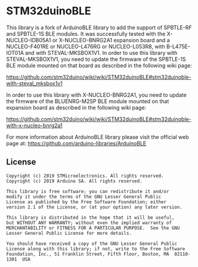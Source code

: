 # STM32duinoBLE

This library is a fork of ArduinoBLE library to add the support of SPBTLE-RF and SPBTLE-1S BLE modules.
It was successfully tested with the X-NUCLEO-IDB05A1 or X-NUCLEO-BNRG2A1 expansion board and a NUCLEO-F401RE
or NUCLEO-L476RG or NUCLEO-L053R8, with B-L475E-IOT01A and with STEVAL-MKSBOX1V1.
In order to use this library with STEVAL-MKSBOX1V1, you need to update the firmware of the SPBTLE-1S BLE module
mounted on that board as described in the following wiki page:

https://github.com/stm32duino/wiki/wiki/STM32duinoBLE#stm32duinoble-with-steval_mksbox1v1

In order to use this library with X-NUCLEO-BNRG2A1, you need to update the firmware of the BLUENRG-M2SP BLE module
mounted on that expansion board as described in the following wiki page:

https://github.com/stm32duino/wiki/wiki/STM32duinoBLE#stm32duinoble-with-x-nucleo-bnrg2a1

For more information about ArduinoBLE library please visit the official web page at:
https://github.com/arduino-libraries/ArduinoBLE

## License

```
Copyright (c) 2019 STMicroelectronics. All rights reserved.
Copyright (c) 2019 Arduino SA. All rights reserved.

This library is free software; you can redistribute it and/or
modify it under the terms of the GNU Lesser General Public
License as published by the Free Software Foundation; either
version 2.1 of the License, or (at your option) any later version.

This library is distributed in the hope that it will be useful,
but WITHOUT ANY WARRANTY; without even the implied warranty of
MERCHANTABILITY or FITNESS FOR A PARTICULAR PURPOSE.  See the GNU
Lesser General Public License for more details.

You should have received a copy of the GNU Lesser General Public
License along with this library; if not, write to the Free Software
Foundation, Inc., 51 Franklin Street, Fifth Floor, Boston, MA  02110-1301  USA
```

